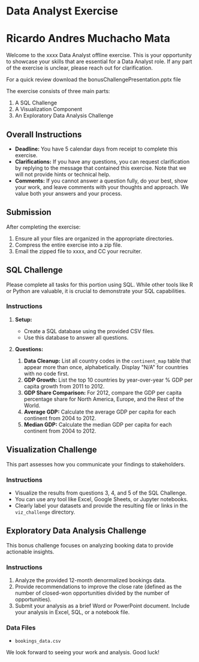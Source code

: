 # Data Analyst Exercise 

# Ricardo Andres Muchacho Mata

Welcome to the xxxx Data Analyst offline exercise. This is your opportunity to showcase your skills that are essential for a Data Analyst role. If any part of the exercise is unclear, please reach out for clarification.

For a quick review download the bonusChallengePresentation.pptx file

The exercise consists of three main parts:

1. A SQL Challenge
2. A Visualization Component
3. An Exploratory Data Analysis Challenge

## Overall Instructions

- **Deadline:** You have 5 calendar days from receipt to complete this exercise.
- **Clarifications:** If you have any questions, you can request clarification by replying to the message that contained this exercise. Note that we will not provide hints or technical help.
- **Comments:** If you cannot answer a question fully, do your best, show your work, and leave comments with your thoughts and approach. We value both your answers and your process.

## Submission

After completing the exercise:

1. Ensure all your files are organized in the appropriate directories.
2. Compress the entire exercise into a zip file.
3. Email the zipped file to xxxx, and CC your recruiter.

## SQL Challenge

Please complete all tasks for this portion using SQL. While other tools like R or Python are valuable, it is crucial to demonstrate your SQL capabilities.

### Instructions

1. **Setup:**
   - Create a SQL database using the provided CSV files.
   - Use this database to answer all questions.

2. **Questions:**
   1. **Data Cleanup:** List all country codes in the `continent_map` table that appear more than once, alphabetically. Display "N/A" for countries with no code first.
   2. **GDP Growth:** List the top 10 countries by year-over-year % GDP per capita growth from 2011 to 2012.
   3. **GDP Share Comparison:** For 2012, compare the GDP per capita percentage share for North America, Europe, and the Rest of the World.
   4. **Average GDP:** Calculate the average GDP per capita for each continent from 2004 to 2012.
   5. **Median GDP:** Calculate the median GDP per capita for each continent from 2004 to 2012.

## Visualization Challenge

This part assesses how you communicate your findings to stakeholders.

### Instructions

- Visualize the results from questions 3, 4, and 5 of the SQL Challenge.
- You can use any tool like Excel, Google Sheets, or Jupyter notebooks.
- Clearly label your datasets and provide the resulting file or links in the `viz_challenge` directory.

## Exploratory Data Analysis Challenge

This bonus challenge focuses on analyzing booking data to provide actionable insights.

### Instructions

1. Analyze the provided 12-month denormalized bookings data.
2. Provide recommendations to improve the close rate (defined as the number of closed-won opportunities divided by the number of opportunities).
3. Submit your analysis as a brief Word or PowerPoint document. Include your analysis in Excel, SQL, or a notebook file.

### Data Files

- `bookings_data.csv`

We look forward to seeing your work and analysis. Good luck!
